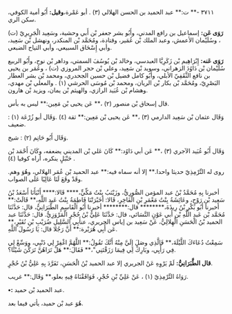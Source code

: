 ٣٧١١ -** ت:** عبد الحميد بن الحسن الهلالي (٣) . أبو عَمْرة،**وقيل:** أَبُو أمية الكوفي، سكن الري.

**رَوَى عَن:** إسماعيل بن رافع المدني، وأَبُو بشر جعفر بْن أَبي وحشية، وسَعِيد الْجَرِيرِيّ (ت) ، وسُلَيْمان الأعمش، وعبد الملك بْن عُمَير، وقتادة، ومُحَمَّد بْن المنكدر، ونهشل بْن سَعِيد، وأبي إِسْحَاق السبيعي، وأبي التياح الضبعي.

**رَوَى عَنه:** إِبْرَاهِيم بْن زَكَرِيَّا العبدسي، وخالد بْن يُوسُفَ السمتي، وداهر بْن نوح، وأَبُو الربيع سُلَيْمان بْن دَاوُدَ الزهراني، وسويد بْن سَعِيد، وعلي بْن حجر المروزي (ت) ، وعُمَر بن يحيى بن نافع الثَّقَفِيّ الأبلي، وأَبُو كامل فضيل بْن حسين الجحدري، ومحمد بْن بشر العطار البَصْرِيّ، ومُحَمَّد بْن بكار بْن الريان، ومحمد بْن مُوسَى الحرشي (١) . والمعلي بْن مهدي، وهشام بْن عُبَيد الرازي، والهيثم بْن يمان، ويزيد بْن هارون.

قال إسحاق بْن منصور (٢) ،** عَن يحيى بْن مَعِين:** ليس به بأس.

وَقَال عثمان بْن سَعِيد الدارمي (٣) ،** عَن يحيى بْن مَعِين:** ثقة (٤) .وَقَال أبو زُرْعَة (١) : ضعيف.

وَقَال أَبُو حَاتِم (٢) : شيخ.

وَقَال أَبُو عُبَيد الآجري (٣) ،** عَن أبي دَاوُد:** كَانَ عَلي بْن المديني يضعفه، وكَانَ أَحْمَد بْن حَنْبَلٍ ينكره، أراه كوفيا (٤) .

روى له التِّرْمِذِيّ حديثا واحدا.** إلا أنه سماه فيه:** عبد الحميد بْن عُمَر الهلالي، وهُوَ وهم. وقَدْ وقَعَ لَنَا عَالِيًا عَلَى الصواب.

أخبرنا بِهِ مُحَمَّدُ بْنُ عبد المؤمن الصُّورِيُّ، وزَيْنَبُ بِنْتُ مَكِّيٍّ،**** قَالا:**** أَنْبَأَنَا أَسْعَدُ بْنُ سَعِيد بْنِ رَوْحٍ، وعَائِشَةُ بِنْتُ مَعْمَرِ بْنِ الْفَاخِرِ، قَالا: أخَبْرَتْنَا فَاطِمَةُ بِنْتُ عَبد اللَّهِ،** قَالَتْ:** أخبرنا أَبُو بَكْرِ بْنُ رِيذَةَ،******** قال:******** أخبرنا أَبُو الْقَاسِمِ الطَّبَرَانِيُّ، قال: حَدَّثَنَا مُحَمَّد بْن عَبد اللَّهِ بْن أَبي عَوْنٍ النَّسَائي، قال: حَدَّثَنَا عَلِيُّ بْنُ حُجْرٍ الْمَرْوَزِيُّ. قال: حَدَّثَنَا عبد الحميد بْنُ الْحَسَنِ الْهِلالِيُّ، عَنْ سَعِيد بن إياس الجريري، عنأَبِي السَّلِيلِ ضُرَيْبِ بْنِ نُقَيْرٍ،** عَن أَبِي هُرَيْرة:** أَنَّ رَجُلا قال: يَا رَسُولَ اللَّهِ.

سَمِعْتُ دُعَاءَكَ اللَّيْلَةَ،** فَالَّذِي وصَلَ إِلَيَّ مِنْهُ أَنَّكَ تَقُولُ:** اللَّهُمَّ اغْفِرْ لِي ذَنْبِي، ووَسِّعْ لِي فِي رَأْيِي، وبَارِكْ لِي فِيمَا رَزَقْتَنِي"،** فَقَالَ:** هَلْ تَرَاهُنَّ تَرَكْنَ شَيْئًا؟.

**قال الطَّبَرَانِيُّ:** لَمْ يَرْوِهِ عَنْ الجريري إلا عبد الحميد بْنُ الْحَسَنِ، تَفَرَّدَ بِهِ عَلِيُّ بْنُ حُجْرٍ.

رَوَاهُ التِّرْمِذِيّ (١) ، عَنْ عَلِيِّ بْنِ حُجْرٍ، فَوَافَقْنَاهُ فِيهِ بعلو،** وَقَال:** غريب.

**•:** عبد الحميد بْن حميد.

هُوَ عبد بْن حميد، يأتي فيما بعد.
